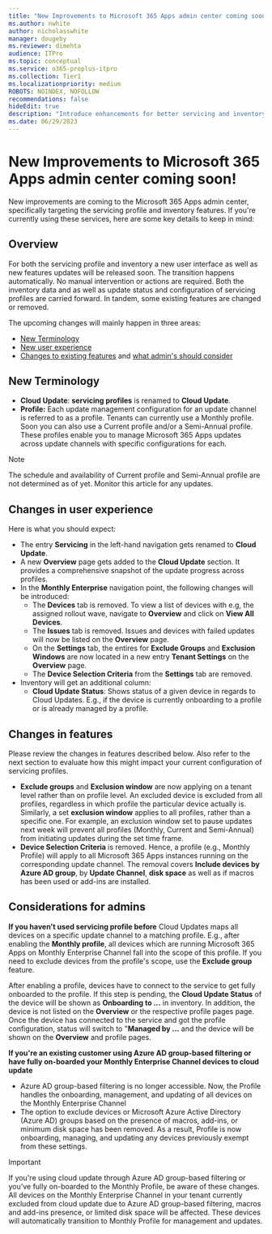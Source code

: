 ```yaml
---
title: "New Improvements to Microsoft 365 Apps admin center coming soon"
ms.author: nwhite
author: nicholasswhite
manager: dougeby
ms.reviewer: dimehta
audience: ITPro
ms.topic: conceptual
ms.service: o365-proplus-itpro
ms.collection: Tier1
ms.localizationpriority: medium
ROBOTS: NOINDEX, NOFOLLOW
recommendations: false
hideEdit: true
description: "Introduce enhancements for better servicing and inventory management, streamlining updates and user experience"
ms.date: 06/29/2023
---
```


# New Improvements to Microsoft 365 Apps admin center coming soon!

New improvements are coming to the Microsoft 365 Apps admin center, specifically targeting the servicing profile and inventory features. If you're currently using these services, here are some key details to keep in mind:

## Overview
For both the servicing profile and inventory a new user interface as well as new features updates will be released soon. The transition happens automatically. No manual intervention or actions are required. Both the inventory data and as well as update status and configuration of servicing profiles are carried forward. In tandem, some existing features are changed or removed.

The upcoming changes will mainly happen in three areas:

- [New Terminology](#new-terminology)
- [New user experience](#changes-in-user-experience)
- [Changes to existing features](#changes-in-features) and [what admin's should consider](#considerations-for-admins)

## New Terminology

- **Cloud Update**: **servicing profiles** is renamed to **Cloud Update**.
- **Profile:** Each update management configuration for an update channel is referred to as a profile. Tenants can currently use a Monthly profile. Soon you can also use a Current profile and/or a Semi-Annual profile. These profiles enable you to manage Microsoft 365 Apps updates across update channels with specific configurations for each.

> [!NOTE]
> The schedule and availability of Current profile and Semi-Annual profile are not determined as of yet. Monitor this article for any updates.

## Changes in user experience

Here is what you should expect:

- The entry **Servicing** in the left-hand navigation gets renamed to **Cloud Update**.
- A new **Overview** page gets added to the **Cloud Update** section. It provides a comprehensive snapshot of the update progress across profiles.
- In the **Monthly Enterprise** navigation point, the following changes will be introduced:
  - The **Devices** tab is removed. To view a list of devices with e.g, the assigned rollout wave, navigate to **Overview** and click on **View All Devices**. 
  - The **Issues** tab is removed. Issues and devices with failed updates will now be listed on the **Overview** page.
  - On the **Settings** tab, the entires for **Exclude Groups** and **Exclusion Windows** are now located in a new entry **Tenant Settings** on the **Overview** page.
  - The **Device Selection Criteria** from the **Settings** tab are removed.
- Inventory will get an additional column:
  - **Cloud Update Status**: Shows status of a given device in regards to Cloud Updates. E.g., if the device is currently onboarding to a profile or is already managed by a profile. 

## Changes in features

Please review the changes in features described below. Also refer to the next section to evaluate how this might impact your current configuration of servicing profiles.

- **Exclude groups** and **Exclusion window** are now applying on a tenant level rather than on profile level. An excluded device is excluded from all profiles, regardless in which profile the particular device actually is. Similarly, a set **exclusion window** applies to all profiles, rather than a specific one. For example, an exclusion window set to pause updates next week will prevent all profiles (Monthly, Current and Semi-Annual) from initiating updates during the set time frame.
- **Device Selection Criteria** is removed. Hence, a profile (e.g., Monthly Profile) will apply to all Microsoft 365 Apps instances running on the corresponding update channel. The removal covers **Include devices by Azure AD group**, by **Update Channel**, **disk space** as well as if macros has been used or add-ins are installed.

## Considerations for admins

**If you haven't used servicing profile before**
Cloud Updates maps all devices on a specific update channel to a matching profile. E.g., after enabling the **Monthly profile**, all devices which are running Microsoft 365 Apps on Monthly Enterprise Channel fall into the scope of this profile. If you need to exclude devices from the profile's scope, use the **Exclude group** feature.

After enabling a profile, devices have to connect to the service to get fully onboarded to the profile. If this step is pending, the **Cloud Update Status** of the device will be shown as **Onboarding to ...** in inventory. In addition, the device is not listed on the **Overview** or the respective profile pages page. Once the device has connected to the service and got the profile configuration, status will switch to "**Managed by ...** and the device will be shown on the **Overview** and profile pages.

**If you're an existing customer using Azure AD group-based filtering or have fully on-boarded your Monthly Enterprise Channel devices to cloud update**

-  Azure AD group-based filtering  is no longer accessible. Now, the Profile handles the onboarding, management, and updating of all devices on the Monthly Enterprise Channel
- The option to exclude devices or Microsoft Azure Active Directory (Azure AD) groups based on the presence of macros, add-ins, or minimum disk space has been removed. As a result, Profile is now onboarding, managing, and updating any devices previously exempt from these settings.

> [!IMPORTANT]
> If you're using cloud update through Azure AD group-based filtering or you've fully on-boarded to the Monthly Profile, be aware of these changes. All devices on the Monthly Enterprise Channel in your tenant currently excluded from cloud update due to Azure AD group-based filtering, macros and add-ins presence, or limited disk space will be affected. These devices will automatically transition to Monthly Profile for management and updates.
